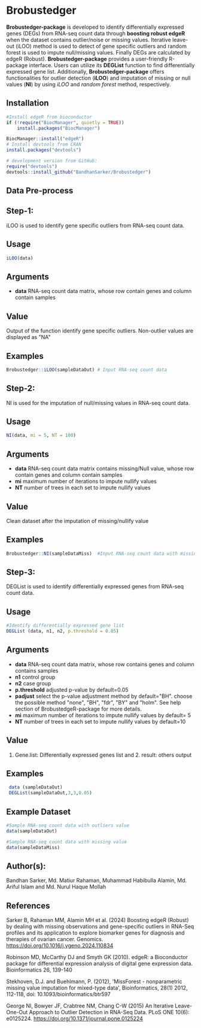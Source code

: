 # Brobustedger
**Brobustedger-package** is developed to identify differentially expressed genes (DEGs) from RNA-seq count data through **boosting robust edgeR**  when the dataset contains outlier/noise or missing values. Iterative leave-out (iLOO) method is used to detect of gene specific outliers and random forest is used to impute null/missing values. Finally DEGs are calculated by edgeR (Robust). **Brobustedger-package** provides a user-friendly R-package interface.  Users can utilize its **DEGList** function to find differentially expressed gene list. Additionally, **Brobustedger-package** offers functionalities for outlier detection (**iLOO**) and imputation of missing or null values (**NI**) by using *iLOO* and *random forest* method, respectively.   
## Installation
```r
#Install edgeR from bioconductor
if (!require("BiocManager", quietly = TRUE))
    install.packages("BiocManager")

BiocManager::install("edgeR")
# Install devtools from CRAN
install.packages("devtools")

# development version from GitHub:
require("devtools")
devtools::install_github("BandhanSarker/Brobustedger")
```
## Data Pre-process
## Step-1:
iLOO is used to identify gene specific outliers from RNA-seq count data.
## Usage
```r
iLOO(data)
```
## Arguments
* **data** RNA-seq count data matrix, whose row contain genes and column contain samples
## Value
Output of the function identify gene specific outliers. Non-outlier values are displayed as "NA"
## Examples
```r
Brobustedger::iLOO(sampleDataOut) # Input RNA-seq count data
```
## Step-2:
NI is used for the imputation of null/missing values in RNA-seq count data.
## Usage
```r
NI(data, mi = 5, NT = 100)
```
## Arguments
* **data**	RNA-seq count data matrix contains missing/Null value, whose row contain genes and column contain samples
* **mi**	maximum number of iterations to impute nullify values
* **NT**    number of trees in each set to impute nullify values

## Value
Clean dataset after the imputation of missing/nullify value

## Examples
```r
Brobustedger::NI(sampleDataMiss)  #Input RNA-seq count data with missing or null value
```
## Step-3:
DEGList is used to identify differentially expressed genes from RNA-seq count data.
## Usage
```r
#Identify differentially expressed gene list
DEGList (data, n1, n2, p.threshold = 0.05)
```
## Arguments
* **data**	  RNA-seq count data matrix, whose row contains genes and column contains  samples                 
* **n1**	  control group
* **n2**	  case group
* **p.threshold**	adjusted p-value by default=0.05
* **padjust**	select the p-value adjustment method by default="BH". choose the possible method "none", "BH", "fdr", "BY" and "holm". See help section of BrobustedgeR-package for more details.
* **mi** maximum number of iterations to impute nullify values by default= 5
* **NT** number of trees in each set to impute nullify values by default=10
  
## Value 
1. Gene.list: Differentially expressed genes list and 2. result: others output
## Examples
```r
 data (sampleDataOut)
 DEGList(sampleDataOut,3,3,0.05)
```
## Example Dataset
```r
#Sample RNA-seq count data with outliers value
data(sampleDataOut)
```
```r
#Sample RNA-seq count data with missing value
data(sampleDataMiss)
```
 
## Author(s): 
Bandhan Sarker, Md. Matiur Rahaman, Muhammad Habibulla Alamin, Md. Ariful Islam and Md.  Nurul Haque Mollah

## References
Sarker B, Rahaman MM, Alamin MH et al. (2024) Boosting edgeR (Robust) by dealing with missing observations and gene-specific outliers in RNA-Seq profiles and its application to explore biomarker genes for diagnosis and therapies of ovarian cancer. Genomics. https://doi.org/10.1016/j.ygeno.2024.110834

Robinson MD, McCarthy DJ and Smyth GK (2010). edgeR: a Bioconductor package for differential expression analysis of digital gene expression data. Bioinformatics 26, 139-140

Stekhoven, D.J. and Buehlmann, P. (2012), 'MissForest - nonparametric missing value imputation for mixed-type data', Bioinformatics, 28(1) 2012, 112-118, doi: 10.1093/bioinformatics/btr597

George NI, Bowyer JF, Crabtree NM, Chang C-W (2015) An Iterative Leave-One-Out Approach to Outlier Detection in RNA-Seq Data. PLoS ONE 10(6): e0125224. https://doi.org/10.1371/journal.pone.0125224
